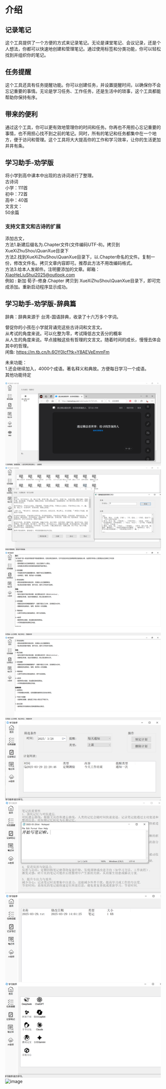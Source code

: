 # 介绍
## 记录笔记
这个工具提供了一个方便的方式来记录笔记。无论是课堂笔记、会议记录，还是个人想法，你都可以快速地创建和管理笔记。通过使用标签和分类功能，你可以轻松找到并组织你的笔记。

## 任务提醒
这个工具还具有任务提醒功能。你可以创建任务，并设置提醒时间，以确保你不会忘记重要的事情。无论是学习任务、工作任务，还是生活中的琐事，这个工具都能帮助你保持有序。

## 带来的便利
通过这个工具，你可以更有效地管理你的时间和任务。你再也不用担心忘记重要的事情，也不用担心找不到之前的笔记。同时，所有的笔记和任务都集中在一个地方，便于访问和管理。这个工具将大大提高你的工作和学习效率，让你的生活更加井井有条。
## 学习助手-劝学版

将小学到高中课本中出现的古诗词进行了整理。<br>
古诗词<br>
	小学：111首<br>
	初中：72首<br>
	高中：40首<br>
文言文：<br>
		50余篇<br>
  
### 支持文言文和古诗的扩展<br>
添加古文，<br>
方法1.新建后缀名为.Chapter文件(文件编码UTF-8)。拷贝到XueXiZhuShou\QuanXue目录下<br>
方法2.找到XueXiZhuShou\QuanXue目录下，以.Chapter命名的文件。复制一份，修改文件名。拷贝文章内容即可。推荐此方法不用改编码格式。<br>
方法3.给本人发邮件。注明要添加的文章。邮箱：XiaoHeLiuShui2025@outlook.com <br>
例如 : 新加 荀子-修身.Chapter 拷贝到 XueXiZhuShou\QuanXue目录下，即可完成添加。重新启动程序显示成功。

## 学习助手-劝学版-辞典篇
辞典：辞典来源于 台湾-国语辞典，收录了十六万多个字词。<br>

督促你的小孩在小学就背诵完这些古诗词和文言文。 <br>
从考试的角度来说。可以化整为零，考试降低古文丢分的概率 <br>
从人生的角度来说。早点接触这些有哲理的文言文。随着时间的成长，慢慢去体会其中的哲理。<br>
闲鱼: https://m.tb.cn/h.6OY0lcf?tk=Y8AEVeEmmFm <br>

未来功能：<br>
1.还会继续加入，4000个成语。著名释义和典故。方便每日学习一个成语。<br>
其他功能待定<br>

![image](Png/XiuXing.PNG)
![image](Png/QuanXue-Dict.PNG)
![image](Png/First.PNG)
![image](Png/First1.PNG)
![image](Png/Task.PNG)
![image](Png/Note.PNG)
![image](Png/NoteBook.PNG)
![image](Png/AI.PNG)
![image](Ai/MsgBox.PNG)
